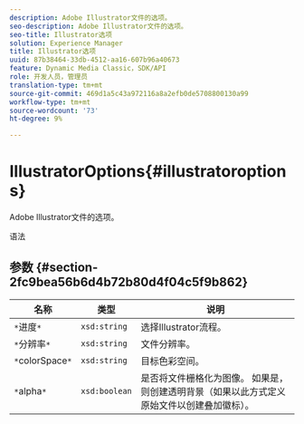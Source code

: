 ```yaml
---
description: Adobe Illustrator文件的选项。
seo-description: Adobe Illustrator文件的选项。
seo-title: Illustrator选项
solution: Experience Manager
title: Illustrator选项
uuid: 87b38464-33db-4512-aa16-607b96a40673
feature: Dynamic Media Classic，SDK/API
role: 开发人员，管理员
translation-type: tm+mt
source-git-commit: 469d1a5c43a972116a8a2efb0de5708800130a99
workflow-type: tm+mt
source-wordcount: '73'
ht-degree: 9%

---
```



# IllustratorOptions{#illustratoroptions}

Adobe Illustrator文件的选项。

语法

## 参数 {#section-2fc9bea56b6d4b72b80d4f04c5f9b862}

| 名称 | 类型 | 说明 |
|---|---|---|
| `*`进度`*` | `xsd:string` | 选择Illustrator流程。 |
| `*`分辨率`*` | `xsd:string` | 文件分辨率。 |
| `*`colorSpace`*` | `xsd:string` | 目标色彩空间。 |
| `*`alpha`*` | `xsd:boolean` | 是否将文件栅格化为图像。 如果是，则创建透明背景（如果以此方式定义原始文件以创建叠加徽标）。 |

